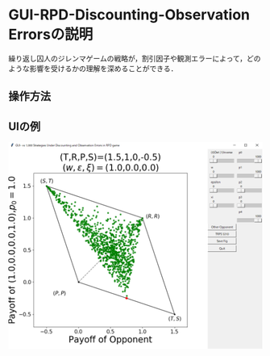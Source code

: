 # GUI-RPD-Discounting-Observation Errorsの説明
繰り返し囚人のジレンマゲームの戦略が，割引因子や観測エラーによって，どのような影響を受けるかの理解を深めることができる．
## 操作方法
## UIの例
![wsls strategy](https://github.com/azm17/RPD/blob/master/wsls.PNG "wsls")

